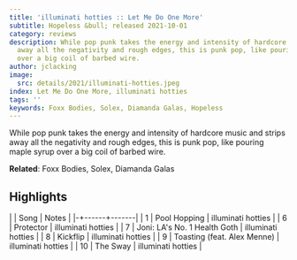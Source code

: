 ```yaml
---
title: 'illuminati hotties :: Let Me Do One More'
subtitle: Hopeless &bull; released 2021-10-01
category: reviews
description: While pop punk takes the energy and intensity of hardcore music and strips
  away all the negativity and rough edges, this is punk pop, like pouring maple syrup
  over a big coil of barbed wire.
author: jclacking
image:
  src: details/2021/illuminati-hotties.jpeg
index: Let Me Do One More, illuminati hotties
tags: ''
keywords: Foxx Bodies, Solex, Diamanda Galas, Hopeless
---
```

While pop punk takes the energy and intensity of hardcore music and strips away all the negativity and rough edges, this is punk pop, like pouring maple syrup over a big coil of barbed wire.<!--more-->

**Related**: Foxx Bodies, Solex, Diamanda Galas

## Highlights

| | Song | Notes |
|-+------+-------|
| 1 | Pool Hopping | illuminati hotties |
| 6 | Protector | illuminati hotties |
| 7 | Joni: LA's No. 1 Health Goth | illuminati hotties |
| 8 | Kickflip | illuminati hotties |
| 9 | Toasting (feat. Alex Menne) | illuminati hotties |
| 10 | The Sway | illuminati hotties |

